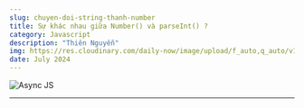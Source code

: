 ```yaml
---
slug: chuyen-doi-string-thanh-number
title: Sự khác nhau giữa Number() và parseInt() ?
category: Javascript
description: "Thiên Nguyễn"
img: https://res.cloudinary.com/daily-now/image/upload/f_auto,q_auto/v1/posts/7780231f355aa6dc88ee31b3d360989c?_a=AQAEuiZ
date: July 2024
---
```


![Async JS](https://res.cloudinary.com/daily-now/image/upload/f_auto,q_auto/v1/posts/7780231f355aa6dc88ee31b3d360989c?_a=AQAEuiZ)

---

